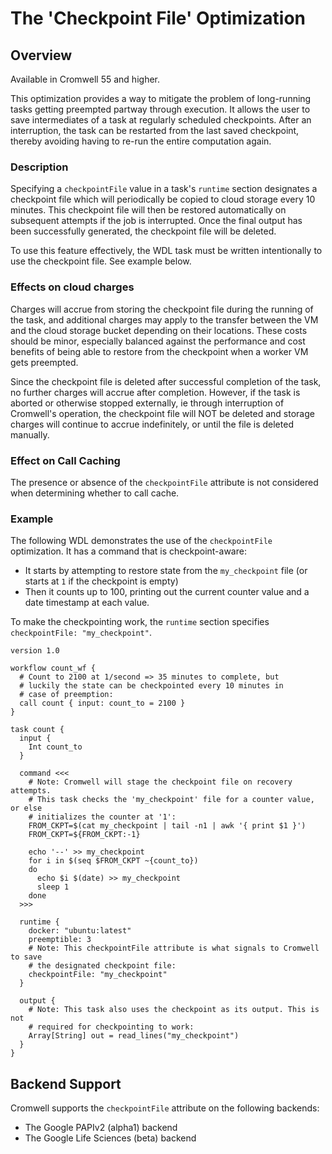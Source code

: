 # The 'Checkpoint File' Optimization

## Overview

Available in Cromwell 55 and higher.

This optimization provides a way to mitigate the problem of long-running tasks getting preempted partway through execution. It allows the user to save intermediates of a task at regularly scheduled checkpoints. After an interruption, the task can be restarted from the last saved checkpoint, thereby avoiding having to re-run the entire computation again.

### Description

Specifying a `checkpointFile` value in a task's `runtime` section designates a checkpoint file which will periodically be
copied to cloud storage every 10 minutes. This checkpoint file will then be restored automatically on subsequent attempts if the job is interrupted. Once the final output has been successfully generated, the checkpoint file will be deleted.

To use this feature effectively, the WDL task must be written intentionally to use the checkpoint file. See example below. 

### Effects on cloud charges

Charges will accrue from storing the checkpoint file during the running of the task, and additional charges may apply to the transfer between the VM and the cloud storage bucket depending on their locations. These costs should be minor, especially balanced against the performance and cost benefits of being able to restore from the checkpoint when a worker VM gets preempted.

Since the checkpoint file is deleted after successful completion of the task, no further charges will accrue after completion. However, if the task is aborted or otherwise stopped externally, ie through interruption of Cromwell's operation, the checkpoint file will NOT be deleted and storage charges will continue to accrue indefinitely, or until the file is deleted manually. 

### Effect on Call Caching

The presence or absence of the `checkpointFile` attribute is not considered when determining whether to call cache.  

### Example

The following WDL demonstrates the use of the `checkpointFile` optimization. It has a command that is checkpoint-aware:

* It starts by attempting to restore state from the `my_checkpoint` file (or starts at `1` if the checkpoint is empty)
* Then it counts up to 100, printing out the current counter value and a date timestamp at each value.

To make the checkpointing work, the `runtime` section specifies `checkpointFile: "my_checkpoint"`.

```wdl
version 1.0

workflow count_wf {
  # Count to 2100 at 1/second => 35 minutes to complete, but
  # luckily the state can be checkpointed every 10 minutes in
  # case of preemption: 
  call count { input: count_to = 2100 }
}

task count {
  input {
    Int count_to
  }

  command <<<
    # Note: Cromwell will stage the checkpoint file on recovery attempts.
    # This task checks the 'my_checkpoint' file for a counter value, or else
    # initializes the counter at '1':
    FROM_CKPT=$(cat my_checkpoint | tail -n1 | awk '{ print $1 }')
    FROM_CKPT=${FROM_CKPT:-1}

    echo '--' >> my_checkpoint
    for i in $(seq $FROM_CKPT ~{count_to})
    do
      echo $i $(date) >> my_checkpoint
      sleep 1
    done
  >>>

  runtime {
    docker: "ubuntu:latest"
    preemptible: 3
    # Note: This checkpointFile attribute is what signals to Cromwell to save
    # the designated checkpoint file:
    checkpointFile: "my_checkpoint"
  }

  output {
    # Note: This task also uses the checkpoint as its output. This is not
    # required for checkpointing to work:
    Array[String] out = read_lines("my_checkpoint")
  }
}
```

## Backend Support

Cromwell supports the `checkpointFile` attribute on the following backends:

* The Google PAPIv2 (alpha1) backend
* The Google Life Sciences (beta) backend
